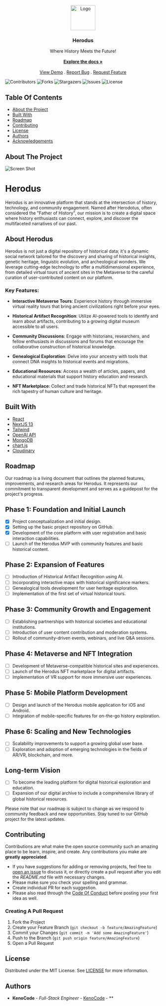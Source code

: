 <br/>
<p align="center">
  <a href="https://github.com/TheKenoCode/herodus">
    <img src="https://i.imgur.com/UaAzZGS.png" alt="Logo" width="80" height="80">
  </a>

  <h3 align="center">Herodus</h3>

  <p align="center">
    Where History Meets the Future!
    <br/>
    <br/>
    <a href="https://github.com/TheKenoCode/herodus"><strong>Explore the docs »</strong></a>
    <br/>
    <br/>
    <a href="https://github.com/TheKenoCode/herodus">View Demo</a>
    .
    <a href="https://github.com/TheKenoCode/herodus/issues">Report Bug</a>
    .
    <a href="https://github.com/TheKenoCode/herodus/issues">Request Feature</a>
  </p>
</p>

![Contributors](https://img.shields.io/github/contributors/TheKenoCode/herodus?color=dark-green) ![Forks](https://img.shields.io/github/forks/TheKenoCode/herodus?style=social) ![Stargazers](https://img.shields.io/github/stars/TheKenoCode/herodus?style=social) ![Issues](https://img.shields.io/github/issues/TheKenoCode/herodus) ![License](https://img.shields.io/github/license/TheKenoCode/herodus) 

## Table Of Contents

* [About the Project](#about-the-project)
* [Built With](#built-with)
* [Roadmap](#roadmap)
* [Contributing](#contributing)
* [License](#license)
* [Authors](#authors)
* [Acknowledgements](#acknowledgements)

## About The Project

![Screen Shot](https://i.imgur.com/b6sZNaA.jpg)

# Herodus

Herodus is an innovative platform that stands at the intersection of history, technology, and community engagement. Named after Herodotus, often considered the "Father of History", our mission is to create a digital space where history enthusiasts can connect, explore, and discover the multifaceted narratives of our past.

## About Herodus

Herodus is not just a digital repository of historical data; it's a dynamic social network tailored for the discovery and sharing of historical insights, genetic heritage, linguistic evolution, and archeological wonders. We leverage cutting-edge technology to offer a multidimensional experience, from detailed virtual tours of ancient sites in the Metaverse to the careful curation of user-contributed content on our platform.

### Key Features:

- **Interactive Metaverse Tours**: Experience history through immersive virtual reality tours that bring ancient civilizations right before your eyes.

- **Historical Artifact Recognition**: Utilize AI-powered tools to identify and learn about artifacts, contributing to a growing digital museum accessible to all users.

- **Community Discussions**: Engage with historians, researchers, and fellow enthusiasts in discussions and forums that encourage the collaborative construction of historical knowledge.

- **Genealogical Exploration**: Delve into your ancestry with tools that connect DNA insights to historical events and migrations.

- **Educational Resources**: Access a wealth of articles, papers, and educational materials that support history education and research.

- **NFT Marketplace**: Collect and trade historical NFTs that represent the rich tapestry of human culture and heritage.

## Built With



* [React](https://react.dev/)
* [NextJS 13](https://nextjs.org/)
* [Tailwind](https://tailwindcss.com/)
* [OpenAI API](https://openai.com/blog/openai-api)
* [MongoDB](https://www.mongodb.com/)
* [chart.js](https://www.chartjs.org/)
* [Cloudinary](https://cloudinary.com/?&utm_campaign=1329&utm_content=instapagelogocta-selfservetest)

## Roadmap

Our roadmap is a living document that outlines the planned features, improvements, and research areas for Herodus. It represents our commitment to transparent development and serves as a guidepost for the project's progress.

## Phase 1: Foundation and Initial Launch
- [x] Project conceptualization and initial design.
- [x] Setting up the basic project repository on GitHub.
- [x] Development of the core platform with user registration and basic interaction capabilities.
- [ ] Launch of the Herodus MVP with community features and basic historical content.

## Phase 2: Expansion of Features
- [ ] Introduction of Historical Artifact Recognition using AI.
- [ ] Incorporating interactive maps with historical significance markers.
- [ ] Genealogical tools development for user heritage exploration.
- [ ] Implementation of the first set of virtual historical tours.

## Phase 3: Community Growth and Engagement
- [ ] Establishing partnerships with historical societies and educational institutions.
- [ ] Introduction of user content contribution and moderation systems.
- [ ] Rollout of community-driven events, webinars, and live Q&A sessions.

## Phase 4: Metaverse and NFT Integration
- [ ] Development of Metaverse-compatible historical sites and experiences.
- [ ] Launch of the Herodus NFT marketplace for digital artifacts.
- [ ] Implementation of VR support for more immersive user experiences.

## Phase 5: Mobile Platform Development
- [ ] Design and launch of the Herodus mobile application for iOS and Android.
- [ ] Integration of mobile-specific features for on-the-go history exploration.

## Phase 6: Scaling and New Technologies
- [ ] Scalability improvements to support a growing global user base.
- [ ] Exploration and adoption of emerging technologies in the fields of AR/VR, blockchain, and more.

## Long-term Vision
- [ ] To become the leading platform for digital historical exploration and education.
- [ ] Expansion of our digital archive to include a comprehensive library of global historical resources.

Please note that our roadmap is subject to change as we respond to community feedback and new opportunities. Stay tuned to our GitHub project for the latest updates.

## Contributing

Contributions are what make the open source community such an amazing place to be learn, inspire, and create. Any contributions you make are **greatly appreciated**.
* If you have suggestions for adding or removing projects, feel free to [open an issue](https://github.com/TheKenoCode/herodus/issues/new) to discuss it, or directly create a pull request after you edit the *README.md* file with necessary changes.
* Please make sure you check your spelling and grammar.
* Create individual PR for each suggestion.
* Please also read through the [Code Of Conduct](https://github.com/TheKenoCode/herodus/blob/main/CODE_OF_CONDUCT.md) before posting your first idea as well.

### Creating A Pull Request

1. Fork the Project
2. Create your Feature Branch (`git checkout -b feature/AmazingFeature`)
3. Commit your Changes (`git commit -m 'Add some AmazingFeature'`)
4. Push to the Branch (`git push origin feature/AmazingFeature`)
5. Open a Pull Request

## License

Distributed under the MIT License. See [LICENSE](https://github.com/TheKenoCode/herodus/blob/main/LICENSE.md) for more information.

## Authors

* **KenoCode** - *Full-Stack Engineer* - [KenoCode](https://github.com/TheKenoCode) - **



